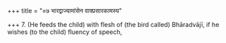 +++
title = "०७ भारद्वाज्यामांसेन वाक्प्रसारकामस्य"

+++
7. (He feeds the child) with flesh of (the bird called) Bhāradvājī, if he wishes (to the child) fluency of speech,
